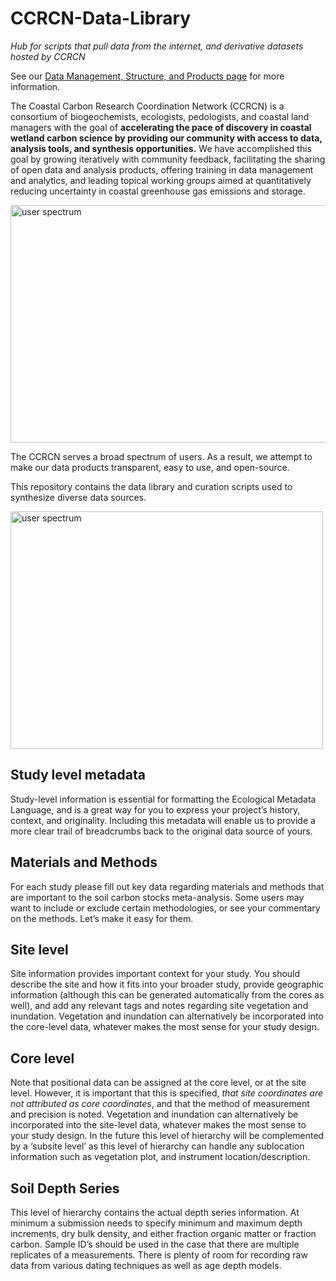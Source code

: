 # CCRCN-Data-Library
_Hub for scripts that pull data from the internet, and derivative datasets hosted by CCRCN_


See our [Data Management, Structure, and Products page](https://serc.si.edu/coastalcarbon/data) for more information.

The Coastal Carbon Research Coordination Network (CCRCN) is a consortium of biogeochemists, ecologists, pedologists, and coastal land managers with the goal of **accelerating the pace of discovery in coastal wetland carbon science by providing our community with access to data, analysis tools, and synthesis opportunities.** We have accomplished this goal by growing iteratively with community feedback, facilitating the sharing of open data and analysis products, offering training in data management and analytics, and leading topical working groups aimed at quantitatively reducing uncertainty in coastal greenhouse gas emissions and storage.

<img src="https://github.com/Smithsonian/CCRCN-Data-Library/blob/master/docs/images/spectrum_of_users.PNG?raw=true" alt="user spectrum" width=700 height=380>

The CCRCN serves a broad spectrum of users. As a result, we attempt to make our data products transparent, easy to use, and open-source.

This repository contains the data library and curation scripts used to synthesize diverse data sources.

<img src="https://github.com/Smithsonian/CCRCN-Data-Library/blob/master/docs/images/CCRCN_network_activities.PNG?raw=true" alt="user spectrum" width=500 height=380>


## Study level metadata
Study-level information is essential for formatting the Ecological Metadata Language, and is a great way for you to express your project’s history, context, and originality. Including this metadata will enable us to provide a more clear trail of breadcrumbs back to the original data source of yours.

## Materials and Methods
For each study please fill out key data regarding materials and methods that are important to the soil carbon stocks meta-analysis. Some users may want to include or exclude certain methodologies, or see your commentary on the methods. Let’s make it easy for them.

## Site level
Site information provides important context for your study. You should describe the site and how it fits into your broader study, provide geographic information (although this can be generated automatically from the cores as well), and add any relevant tags and notes regarding site vegetation and inundation. Vegetation and inundation can alternatively be incorporated into the core-level data, whatever makes the most sense for your study design.

## Core level
Note that positional data can be assigned at the core level, or at the site level. However, it is important that this is specified, _that site coordinates are not attributed as core coordinates_, and that the method of measurement and precision is noted. Vegetation and inundation can alternatively be incorporated into the site-level data, whatever makes the most sense to your study design. In the future this level of hierarchy will be complemented by a ‘subsite level’ as this level of hierarchy can handle any sublocation information such as vegetation plot, and instrument location/description.

## Soil Depth Series
This level of hierarchy contains the actual depth series information. At minimum a submission needs to specify minimum and maximum depth increments, dry bulk density, and either fraction organic matter or fraction carbon. Sample ID’s should be used in the case that there are multiple replicates of a measurements. There is plenty of room for recording raw data from various dating techniques as well as age depth models.
